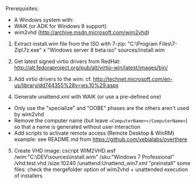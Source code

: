 Prerequisites:
- A Windows system with:
- WAIK (or ADK for Windows 8 support)
- wim2vhd (http://archive.msdn.microsoft.com/wim2vhd)

1) Extract install.wim file from the ISO with 7-zip:
    "C:\Program Files\7-Zip\7z.exe" x "Windows server 8 beta.iso" sources/install.wim

2) Get latest signed virtio drivers from RedHat:
http://alt.fedoraproject.org/pub/alt/virtio-win/latest/images/bin/

3) Add virtio drivers to the wim:
cf. http://technet.microsoft.com/en-us/library/dd744355%28v=ws.10%29.aspx

4) Generate unattend.xml with WAIK (or use a pre-defined one)
- Only use the "specialize" and "OOBE" phases are the others aren't used by wim2vhd
- Remove the computer name (but leave `<ComputerName></ComputerName>`) so that a name is generated without user interaction
- Add scripts to activate remote access (Remote Desktop & WinRM)
  example: see README.md from https://github.com/xebialabs/overthere

5) Create VHD image:
    cscript WIM2VHD.wsf /wim:"C:\DEV\sources\install.wim" /sku:"Windows 7 Professional" /vhd:test.vhd /size:10240 /unattend:Unattend_win7.xml
"preinstall" some files:
check the mergefolder option of wim2vhd + unattended execution of installers


